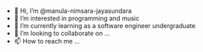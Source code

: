 - 👋 Hi, I’m @manula-nimsara-jayasundara
- 👀 I’m interested in programming and music
- 🌱 I’m currently learning as a software engineer undergraduate
- 💞️ I’m looking to collaborate on ...
- 📫 How to reach me ...

<!---
manula-nimsara-jayasundara/manula-nimsara-jayasundara is a ✨ special ✨ repository because its `README.md` (this file) appears on your GitHub profile.
You can click the Preview link to take a look at your changes.
--->
